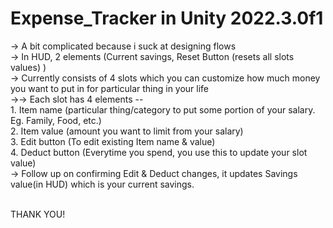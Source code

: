 # Expense_Tracker in Unity 2022.3.0f1

-> A bit complicated because i suck at designing flows <br>
-> In HUD, 2 elements (Current savings, Reset Button (resets all slots values) )<br>
-> Currently consists of 4 slots which you can customize how much money you want to put in for particular thing in your life<br>
->-> Each slot has 4 elements --<br>
                  1. Item name (particular thing/category to put some portion of your salary. Eg. Family, Food, etc.)<br>
                  2. Item value (amount you want to limit from your salary)<br>
                  3. Edit button (To edit existing Item name & value)<br>
                  4. Deduct button (Everytime you spend, you use this to update your slot value)<br>
-> Follow up on confirming Edit & Deduct changes, it updates Savings value(in HUD) which is your current savings.<br><br>

THANK YOU!
